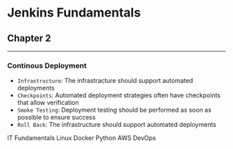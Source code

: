 # Jenkins Fundamentals

## Chapter 2
---
### Continous Deployment

- `Infrastructure`: The infrastracture should support automated deployments
- `Checkpoints`: Automated deployment strategies often have checkpoints that allow verification
- `Smoke Testing`: Deployment testing should be performed as soon as possible to ensure success
- `Roll Back`: The infrastructure should support automated deployments


IT Fundamentals
Linux
Docker
Python
AWS
DevOps
